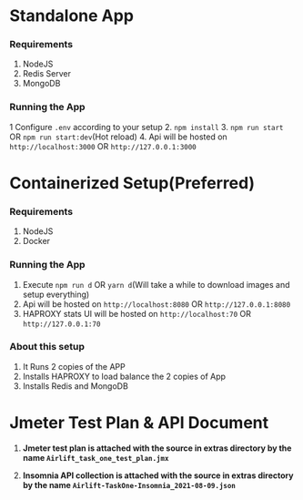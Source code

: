 # Standalone App

### Requirements

1. NodeJS
2. Redis Server
3. MongoDB

### Running the App

1 Configure ``.env`` according to your setup
2. ``npm install``
3. ``npm run start`` OR ``npm run start:dev``(Hot reload)
4. Api will be hosted on ``http://localhost:3000`` OR ``http://127.0.0.1:3000``


# Containerized Setup(Preferred)

### Requirements

1. NodeJS
2. Docker

### Running the App

1. Execute ``npm run d`` OR ``yarn d``(Will take a while to download images and setup everything)
2. Api will be hosted on ``http://localhost:8080`` OR ``http://127.0.0.1:8080``
3. HAPROXY stats UI will be hosted on ``http://localhost:70`` OR ``http://127.0.0.1:70``

### About this setup

1. It Runs 2 copies of the APP
2. Installs HAPROXY to load balance the 2 copies of App
3. Installs Redis and MongoDB


# Jmeter Test Plan & API Document

1. **Jmeter test plan is attached with the source in extras directory by the name ``Airlift_task_one_test_plan.jmx``**

2. **Insomnia API collection is attached with the source in extras directory by the name ``Airlift-TaskOne-Insomnia_2021-08-09.json``**
